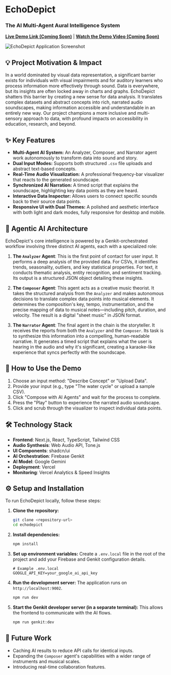# EchoDepict
### The AI Multi-Agent Aural Intelligence System

**[Live Demo Link (Coming Soon)]()** | **[Watch the Demo Video (Coming Soon)]()**

![EchoDepict Application Screenshot](URL_TO_YOUR_SCREENSHOT_HERE)

## 💡 Project Motivation & Impact
In a world dominated by visual data representation, a significant barrier exists for individuals with visual impairments and for auditory learners who process information more effectively through sound. Data is everywhere, but its insights are often locked away in charts and graphs. EchoDepict shatters this barrier by creating a new sense for data analysis. It translates complex datasets and abstract concepts into rich, narrated audio soundscapes, making information accessible and understandable in an entirely new way. Our project champions a more inclusive and multi-sensory approach to data, with profound impacts on accessibility in education, research, and beyond.

## ✨ Key Features
- **Multi-Agent AI System:** An Analyzer, Composer, and Narrator agent work autonomously to transform data into sound and story.
- **Dual Input Modes:** Supports both structured `.csv` file uploads and abstract text-based concepts.
- **Real-Time Audio Visualization:** A professional frequency-bar visualizer that reacts to the generated soundscape.
- **Synchronized AI Narration:** A timed script that explains the soundscape, highlighting key data points as they are heard.
- **Interactive Data Inspector:** Allows users to connect specific sounds back to their source data points.
- **Responsive UI with Dual Themes:** A polished and aesthetic interface with both light and dark modes, fully responsive for desktop and mobile.

## 🤖 Agentic AI Architecture
EchoDepict's core intelligence is powered by a Genkit-orchestrated workflow involving three distinct AI agents, each with a specialized role:

1.  **The `Analyzer` Agent**: This is the first point of contact for user input. It performs a deep analysis of the provided data. For CSVs, it identifies trends, seasonality, outliers, and key statistical properties. For text, it conducts thematic analysis, entity recognition, and sentiment tracking. Its output is a structured JSON object detailing these insights.

2.  **The `Composer` Agent**: This agent acts as a creative music theorist. It takes the structured analysis from the `Analyzer` and makes autonomous decisions to translate complex data points into musical elements. It determines the composition's key, tempo, instrumentation, and the precise mapping of data to musical notes—including pitch, duration, and velocity. The result is a digital "sheet music" in JSON format.

3.  **The `Narrator` Agent**: The final agent in the chain is the storyteller. It receives the reports from both the `Analyzer` and the `Composer`. Its task is to synthesize this information into a compelling, human-readable narrative. It generates a timed script that explains what the user is hearing in the audio and why it's significant, creating a karaoke-like experience that syncs perfectly with the soundscape.

## 🚀 How to Use the Demo
1.  Choose an input method: "Describe Concept" or "Upload Data".
2.  Provide your input (e.g., type "The water cycle" or upload a sample CSV).
3.  Click "Compose with AI Agents" and wait for the process to complete.
4.  Press the "Play" button to experience the narrated audio soundscape.
5.  Click and scrub through the visualizer to inspect individual data points.

## 🛠️ Technology Stack
-   **Frontend**: Next.js, React, TypeScript, Tailwind CSS
-   **Audio Synthesis**: Web Audio API, Tone.js
-   **UI Components**: shadcn/ui
-   **AI Orchestration**: Firebase Genkit
-   **AI Model**: Google Gemini
-   **Deployment**: Vercel
-   **Monitoring**: Vercel Analytics & Speed Insights

## ⚙️ Setup and Installation
To run EchoDepict locally, follow these steps:

1.  **Clone the repository:**
    ```bash
    git clone <repository-url>
    cd echodepict
    ```

2.  **Install dependencies:**
    ```bash
    npm install
    ```

3.  **Set up environment variables:**
    Create a `.env.local` file in the root of the project and add your Firebase and Genkit configuration details.
    ```
    # Example .env.local
    GOOGLE_API_KEY=your_google_ai_api_key
    ```

4.  **Run the development server:**
    The application runs on `http://localhost:9002`.
    ```bash
    npm run dev
    ```

5.  **Start the Genkit developer server (in a separate terminal):**
    This allows the frontend to communicate with the AI flows.
    ```bash
    npm run genkit:dev
    ```

## 🚀 Future Work
- Caching AI results to reduce API calls for identical inputs.
- Expanding the `Composer` agent's capabilities with a wider range of instruments and musical scales.
- Introducing real-time collaboration features.
